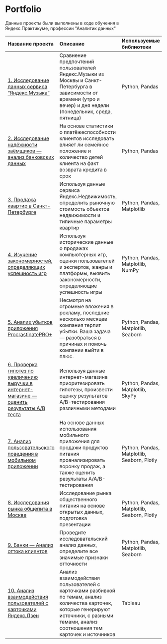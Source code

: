 # Portfolio
Данные проекты были выполнены в ходе обучения в Яндекс.Практикуме, профессии "Аналитик данных"


| Название проекта | Описание |Используемые библиотеки|
| :-------------------- | :--------------------- |:---------------------------|
| [1. Исследование данных сервиса “Яндекс.Музыка”](https://github.com/GusevaAnna/Portfolio/tree/main/1) | Сравнение предпочтений пользователей Яндекс.Музыки из Москвы и Санкт-Петербурга в зависимости от времени (утро и вечер) и дня недели (понедельник, среда, пятница)  |Python, Pandas|
| [2. Исследование надёжности заёмщиков — анализ банковских данных](https://github.com/GusevaAnna/Portfolio/tree/main/2) |  На основе статистики о платёжеспособности клиентов исследовать влияет ли семейное положение и количество детей клиента на факт возврата кредита в срок |Python, Pandas|
| [3. Продажа квартир в Санкт-Петербурге](https://github.com/GusevaAnna/Portfolio/tree/main/3) | Используя данные сервиса Яндекс.Недвижимость, определить рыночную стоимость объектов недвижимости и типичные параметры квартир |Python, Pandas, Matplotlib|
| [4. Изучение закономерностей, определяющих успешность игр](https://github.com/GusevaAnna/Portfolio/tree/main/4) | Используя исторические данные о продажах компьютерных игр, оценки пользователей и экспертов, жанры и платформы, выявить закономерности, определяющие успешность игры |Python, Pandas, Matplotlib, NumPy|
| [5. Анализ убытков приложения ProcrastinatePRO+](https://github.com/GusevaAnna/Portfolio/tree/main/5) | Несмотря на огромные вложения в рекламу, последние несколько месяцев компания терпит убытки. Ваша задача — разобраться в причинах и помочь компании выйти в плюс. |Python, Pandas, Matplotlib, Seaborn|
| [6. Проверка гипотез по увеличению выручки в интернет-магазине — оценить результаты A/B теста](https://github.com/GusevaAnna/Portfolio/tree/main/6) | Используя данные интернет-магазина приоритезировать гипотезы, произвести оценку результатов A/B-тестирования различными методами |Python, Pandas, Matplotlib, SkyPy|
| [7. Анализ пользовательского поведения в мобильном приложении](https://github.com/GusevaAnna/Portfolio/tree/main/7) | На основе данных использования мобильного приложения для продажи продуктов питания проанализировать воронку продаж, а также оценить результаты A/A/B-тестирования |Python, Pandas, Matplotlib, Seaborn, Plotly|
| [8. Исследования рынка общепита в Москве](https://github.com/GusevaAnna/Portfolio/tree/main/8) | Исследование рынка общественного питания на основе открытых данных, подготовка презентации|Python, Pandas, Matplotlib, Seaborn, Plotly|
| [9. Банки — Анализ оттока клиентов](https://github.com/GusevaAnna/Portfolio/tree/main/9)| Проведите исследовательский анализ данных, определите все значимые признаки отточности  |Python, Pandas, Matplotlib, Seaborn|
| [10. Анализ взаимодействия пользователей с карточками Яндекс.Дзен](https://public.tableau.com/app/profile/.34601905/viz/TableauPublic_16881374776750/Dashboard1?publish=yes)| Анализ взаимодействия пользователей с карточками разбивкой по темам, анализ количества карточек, которые генерируют источники, с разными темами, анализ соотношения тем карточек и источников |Tableau|

